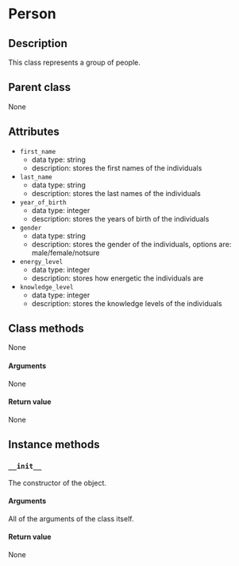 # Person

## Description
This class represents a group of people.

## Parent class
None

## Attributes

* ```first_name```
  * data type: string
  * description: stores the first names of the individuals
* ```last_name```
  * data type: string
  * description: stores the last names of the individuals
* ```year_of_birth```
   * data type: integer
   * description: stores the years of birth of the individuals
* ```gender```
   * data type: string
   * description: stores the gender of the individuals, options are: male/female/notsure
* ```energy_level```
    * data type: integer
    * description: stores how energetic the individuals are
* ```knowledge_level```
    * data type: integer
    * description: stores the knowledge levels of the individuals


## Class methods

None

#### Arguments
None

#### Return value

None

## Instance methods

### ```__init__```
The constructor of the object.

#### Arguments

All of the arguments of the class itself.

#### Return value
None
